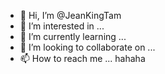 - 👋 Hi, I’m @JeanKingTam
- 👀 I’m interested in ...
- 🌱 I’m currently learning ...
- 💞️ I’m looking to collaborate on ...
- 📫 How to reach me ...
hahaha
<!---
JeanKingTam/JeanKingTam is a ✨ special ✨ repository because its `README.md` (this file) appears on your GitHub profile.
You can click the Preview link to take a look at your changes.
--->
